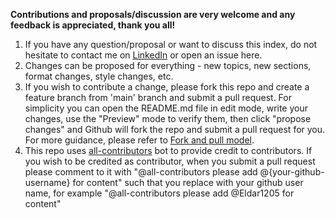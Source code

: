 **Contributions and proposals/discussion are very welcome and any feedback is appreciated, thank you all!**

1. If you have any question/proposal or want to discuss this index, do not hesitate to contact me on [LinkedIn](https://www.linkedin.com/in/eldar-sehayek/) or open an issue here.
2. Changes can be proposed for everything - new topics, new sections, format changes, style changes, etc.
3. If you wish to contribute a change, please fork this repo and create a feature branch from 'main' branch and submit a pull request. For simplicity you can open the README.md file in edit mode, write your changes, use the "Preview" mode to verify them, then click "propose changes" and Github will fork the repo and submit a pull request for you. For more guidance, please refer to [Fork and pull model](https://docs.github.com/en/pull-requests/collaborating-with-pull-requests/getting-started/about-collaborative-development-models).
4. This repo uses [all-contributors](https://github.com/all-contributors/all-contributors) bot to provide credit to contributors. If you wish to be credited as contributor, when you submit a pull request please comment to it with "@all-contributors please add @{your-github-username} for content" such that you replace <your-github-username> with your github user name, for example "@all-contributors please add @Eldar1205 for content"
